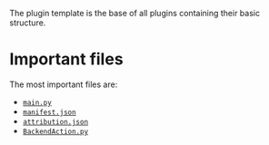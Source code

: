 The plugin template is the base of all plugins containing their basic structure.

<!-- ![PluginTemplateFiles](.../assets/PluginTemplateFiles.png) -->

# Important files
The most important files are:

- [`main.py`](./plugin_template/main.md)
- [`manifest.json`](./plugin_template/manifest.md)
- [`attribution.json`](./plugin_template/attribution.md)
- [`BackendAction.py`](./plugin_template/BackendAction.md)

